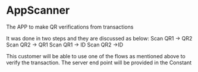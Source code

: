 AppScanner
==========

The APP to make QR verifications from transactions

It was done in two steps and they are discussed as below:
Scan QR1 -> QR2
Scan QR2 -> QR1
Scan QR1 -> ID
Scan QR2 ->ID

This customer will be able to use one of the flows as mentioned above to verify the transaction. The server end point will be provided in the Constant
